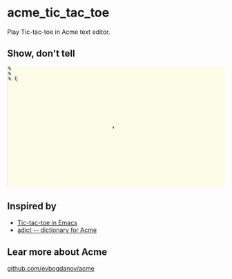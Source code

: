 # acme_tic_tac_toe

Play Tic-tac-toe in Acme text editor.

## Show, don't tell

![Tic-tac-toe for Acme](./ttt.gif)

## Inspired by
- [Tic-tac-toe in Emacs](https://www.youtube.com/watch?v=gk39mp8Vy4M)
- [adict -- dictionary for Acme](https://www.youtube.com/watch?v=dP1xVpMPn8M&t=14m22s)

## Lear more about Acme

[github.com/evbogdanov/acme](https://github.com/evbogdanov/acme)
